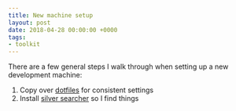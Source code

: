 ```yaml
---
title: New machine setup
layout: post
date: 2018-04-28 00:00:00 +0000
tags:
- toolkit
---
```

There are a few general steps I walk through when setting up a new development machine:

1. Copy over [dotfiles](https://github.com/erikeldridge/dotfiles) for consistent settings
2. Install [silver searcher](https://github.com/ggreer/the_silver_searcher) so I find things